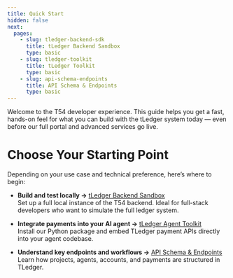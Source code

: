 ```yaml
---
title: Quick Start
hidden: false
next:
  pages:
    - slug: tledger-backend-sdk
      title: tLedger Backend Sandbox
      type: basic
    - slug: tledger-toolkit
      title: tLedger Toolkit
      type: basic
    - slug: api-schema-endpoints
      title: API Schema & Endpoints
      type: basic
---
```

Welcome to the T54 developer experience. This guide helps you get a fast, hands-on feel for what you can build with the tLedger system today — even before our full portal and advanced services go live.

# Choose Your Starting Point

Depending on your use case and technical preference, here’s where to begin:

* **Build and test locally →** [tLedger Backend Sandbox](../tledger-backend-sandbox)\
  Set up a full local instance of the T54 backend. Ideal for full-stack developers who want to simulate the full ledger system.

* **Integrate payments into your AI agent →** [tLedger Agent Toolkit](../tledger-toolkit)\
  Install our Python package and embed TLedger payment APIs directly into your agent codebase.

* **Understand key endpoints and workflows →** [API Schema & Endpoints](../api-schema-and-endpoints)\
  Learn how projects, agents, accounts, and payments are structured in TLedger.